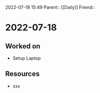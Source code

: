 2022-07-18 15:49
Parent:: [[Daily]] 
Friend:: 

# 2022-07-18

## Worked on

- Setup Laptop

## Resources

- xxx
